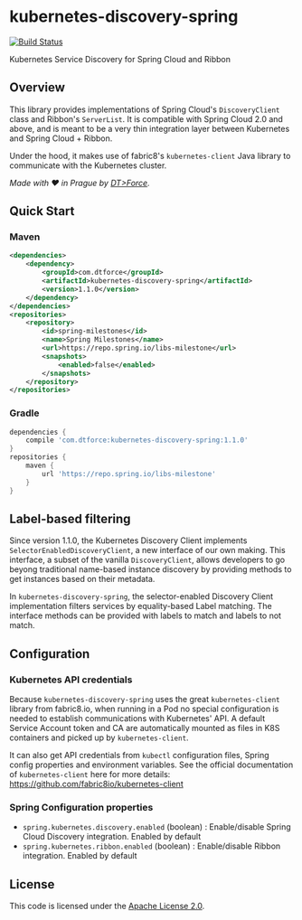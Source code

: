 # kubernetes-discovery-spring

[![Build Status](https://travis-ci.org/DTForce/kubernetes-discovery-spring.svg?branch=master)](https://travis-ci.org/DTForce/kubernetes-discovery-spring)

Kubernetes Service Discovery for Spring Cloud and Ribbon

## Overview

This library provides implementations of Spring Cloud's `DiscoveryClient` class and
Ribbon's `ServerList`. It is compatible with Spring Cloud 2.0 and above, and is meant
to be a very thin integration layer between Kubernetes and Spring Cloud + Ribbon.

Under the hood, it makes use of fabric8's `kubernetes-client` Java library to communicate
with the Kubernetes cluster.

*Made with :heart: in Prague by [DT>Force](http://www.dtforce.com/).*

## Quick Start

### Maven

```xml
<dependencies>
    <dependency>
        <groupId>com.dtforce</groupId>
        <artifactId>kubernetes-discovery-spring</artifactId>
        <version>1.1.0</version>
    </dependency>
</dependencies>
<repositories>
    <repository>
        <id>spring-milestones</id>
        <name>Spring Milestones</name>
        <url>https://repo.spring.io/libs-milestone</url>
        <snapshots>
            <enabled>false</enabled>
        </snapshots>
    </repository>
</repositories>
```

### Gradle

```groovy
dependencies {
    compile 'com.dtforce:kubernetes-discovery-spring:1.1.0'
}
repositories {
    maven {
        url 'https://repo.spring.io/libs-milestone'
    }
}
```

## Label-based filtering

Since version 1.1.0, the Kubernetes Discovery Client implements `SelectorEnabledDiscoveryClient`, a new interface of
our own making. This interface, a subset of the vanilla `DiscoveryClient`, allows developers to go beyong traditional
name-based instance discovery by providing methods to get instances based on their metadata.

In `kubernetes-discovery-spring`, the selector-enabled Discovery Client implementation filters services
by equality-based Label matching. The interface methods can be provided with labels to match and labels to not match.

## Configuration

### Kubernetes API credentials

Because `kubernetes-discovery-spring` uses the great `kubernetes-client` library
from fabric8.io, when running in a Pod no special configuration is needed to
establish communications with Kubernetes' API. A default Service Account token and CA are
automatically mounted as files in K8S containers and picked up by `kubernetes-client`.

It can also get API credentials from `kubectl` configuration files, Spring config properties and environment variables.
See the official documentation of `kubernetes-client` here for more details: https://github.com/fabric8io/kubernetes-client

### Spring Configuration properties

 * `spring.kubernetes.discovery.enabled` (boolean) : Enable/disable Spring Cloud Discovery integration. Enabled by default
 * `spring.kubernetes.ribbon.enabled` (boolean) : Enable/disable Ribbon integration. Enabled by default

## License

This code is licensed under the [Apache License 2.0]().
